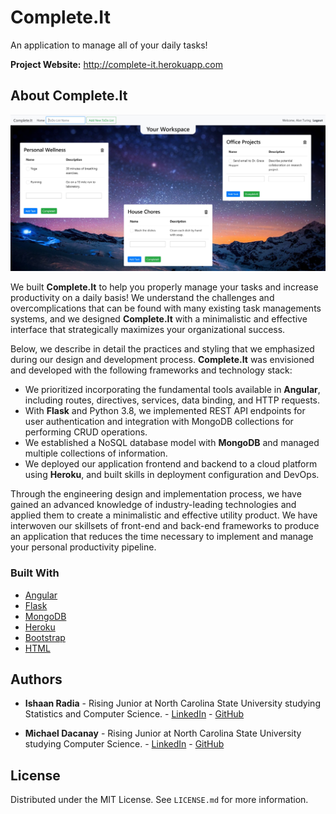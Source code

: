 # Complete.It
An application to manage all of your daily tasks!

<strong>Project Website:</strong> http://complete-it.herokuapp.com

<!-- ABOUT THE PROJECT -->
## About Complete.It

![Complete.It Screenshot](images/CompleteItImage.JPG)

We built <strong>Complete.It</strong> to help you properly manage your tasks and increase productivity on a daily basis! We understand the challenges and overcomplications that can be found with many existing task managements systems, and we designed <strong>Complete.It</strong> with a minimalistic and effective interface that strategically maximizes your organizational success.

Below, we describe in detail the practices and styling that we emphasized during our design and development process. 
<strong>Complete.It</strong> was envisioned and developed with the following frameworks and technology stack:
* We prioritized incorporating the fundamental tools available in <strong>Angular</strong>, including routes, directives, services, data binding, and HTTP requests.
* With <strong>Flask</strong> and Python 3.8, we implemented REST API endpoints for user authentication and integration with MongoDB collections for performing CRUD operations.
* We established a NoSQL database model with <strong>MongoDB</strong> and managed multiple collections of information.
* We deployed our application frontend and backend to a cloud platform using <strong>Heroku</strong>, and built skills in deployment configuration and DevOps.

Through the engineering design and implementation process, we have gained an advanced knowledge of industry-leading technologies and applied them to create a minimalistic and effective utility product. We have interwoven our skillsets of front-end and back-end frameworks to produce an application that reduces the time necessary to implement and manage your personal productivity pipeline.

### Built With
* [Angular](https://angular.io)
* [Flask](https://pypi.org/project/Flask)
* [MongoDB](https://www.mongodb.com)
* [Heroku](https://www.heroku.com)
* [Bootstrap](https://getbootstrap.com)
* [HTML](https://html.com)

<!-- CONTRIBUTING -->
## Authors

* **Ishaan Radia** - Rising Junior at North Carolina State University studying Statistics and Computer Science. - [LinkedIn](https://linkedin.com/in/ishaan-radia) - [GitHub](https://github.com/iiradia)

* **Michael Dacanay** - Rising Junior at North Carolina State University studying Computer Science. - [LinkedIn](https://linkedin.com/in/michael-dacanay) - [GitHub](https://github.com/MichaelDacanay)

<!-- LICENSE -->
## License

Distributed under the MIT License. See ```LICENSE.md``` for more information.
